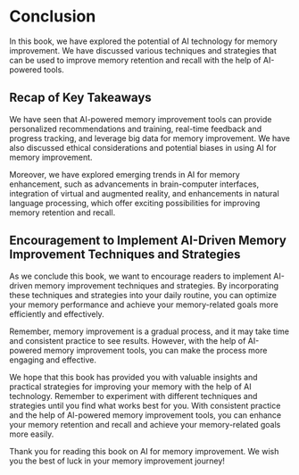 # Conclusion

In this book, we have explored the potential of AI technology for memory improvement. We have discussed various techniques and strategies that can be used to improve memory retention and recall with the help of AI-powered tools.

Recap of Key Takeaways
----------------------

We have seen that AI-powered memory improvement tools can provide personalized recommendations and training, real-time feedback and progress tracking, and leverage big data for memory improvement. We have also discussed ethical considerations and potential biases in using AI for memory improvement.

Moreover, we have explored emerging trends in AI for memory enhancement, such as advancements in brain-computer interfaces, integration of virtual and augmented reality, and enhancements in natural language processing, which offer exciting possibilities for improving memory retention and recall.

Encouragement to Implement AI-Driven Memory Improvement Techniques and Strategies
---------------------------------------------------------------------------------

As we conclude this book, we want to encourage readers to implement AI-driven memory improvement techniques and strategies. By incorporating these techniques and strategies into your daily routine, you can optimize your memory performance and achieve your memory-related goals more efficiently and effectively.

Remember, memory improvement is a gradual process, and it may take time and consistent practice to see results. However, with the help of AI-powered memory improvement tools, you can make the process more engaging and effective.

We hope that this book has provided you with valuable insights and practical strategies for improving your memory with the help of AI technology. Remember to experiment with different techniques and strategies until you find what works best for you. With consistent practice and the help of AI-powered memory improvement tools, you can enhance your memory retention and recall and achieve your memory-related goals more easily.

Thank you for reading this book on AI for memory improvement. We wish you the best of luck in your memory improvement journey!